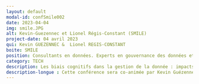 ```yaml
---
layout: default
modal-id: confSmile002
date: 2023-04-04
img: smile.JPG 
alt: Kevin-Guezennec et Lionel Régis-Constant (SMILE)
project-date: 04 avril 2023
qui: Kevin GUEZENNEC &  Lionel REGIS-CONSTANT
boite: SMILE
position: Consultants en données. Experts en gouvernance des données et en Solution à base de Machine Learning.<br>
category: TECH
description: Les biais cognitifs dans la gestion de la donnée : impacts et solutions.
description-longue : Cette conférence sera co-animée par Kevin Guézennec et Lionel Régis-Constant. Des exemples concrets seront donnés dans les domaines de la marine et de l'agroalimentaire pour montrer comment ces biais cognitifs peuvent avoir un impact négatif dans des projets IoT. Par exemple, dans le domaine maritime, on verra comment les biais cognitifs peuvent entraîner une sous-estimation des risques liés à l'utilisation d'IoT à bord des navires et comment cela peut causer des erreurs de calcul. Dans l'agroalimentaire, on verra comment les biais cognitifs peuvent entraîner une sur-estimation des résultats de l'utilisation de l'IoT dans les cultures.
---
```

